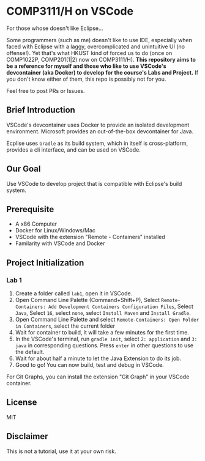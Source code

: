 # COMP3111/H on VSCode

For those whose doesn't like Eclipse...

Some programmers (such as me) doesn't like to use IDE, especially when faced with Eclipse with a laggy, overcomplicated and unintuitive UI (no offense!). 
Yet that's what HKUST kind of forced us to do (once on COMP1022P, COMP201(1|2) now on COMP3111/H).
**This repository aims to be a reference for myself and those who like to use VSCode's devcontainer (aka Docker) to develop for the course's Labs and Project.**
If you don't know either of them, this repo is possibly not for you.

Feel free to post PRs or Issues.

## Brief Introduction

VSCode's devcontainer uses Docker to provide an isolated development environment. Microsoft provides an out-of-the-box devcontainer for Java.

Ecplise uses `Gradle` as its build system, which in itself is cross-platform, provides a cli interface, and can be used on VSCode.

## Our Goal

Use VSCode to develop project that is compatible with Eclipse's build system.

## Prerequisite

* A x86 Computer
* Docker for Linux/Windows/Mac
* VSCode with the extension "Remote - Containers" installed
* Familarity with VSCode and Docker

## Project Initialization

### Lab 1

1. Create a folder called `lab1`, open it in VSCode.
2. Open Command Line Palette (Command+Shift+P), Select `Remote-Containers: Add Development Containers Configuration Files`, Select `Java`, Select `16`, select `none`, select `Install Maven` and `Install Gradle`.
3. Open Command Line Palette and select `Remote-Containers: Open Folder in Containers`, select the current folder
4. Wait for container to build, it will take a few minutes for the first time.
5. In the VSCode's terminal, run `gradle init`, select `2: application` and `3: java` in corresponding questions. Press `enter` in other questions to use the default.
6. Wait for about half a minute to let the Java Extension to do its job.
7. Good to go! You can now build, test and debug in VSCode.

For Git Graphs, you can install the extension "Git Graph" in your VSCode container.

## License

MIT

## Disclaimer

This is not a tutorial, use it at your own risk.
